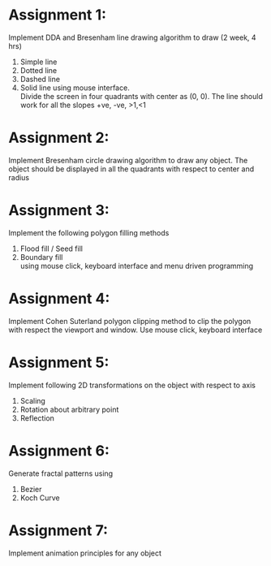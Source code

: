 # Assignment 1:
Implement DDA and Bresenham line drawing algorithm to draw (2 week, 4 hrs)
1. Simple line
2. Dotted line
3. Dashed line
4. Solid line using mouse interface.
   <br>
Divide the screen in four quadrants with center as (0, 0). The line should
work for all the slopes +ve, -ve, >1,<1

# Assignment 2:
Implement Bresenham circle drawing algorithm to draw any object. The object should be displayed in
all the quadrants with respect to center and radius

# Assignment 3:
Implement the following polygon filling methods 
1. Flood fill / Seed fill
2. Boundary fill <br>
using mouse click, keyboard interface and menu driven programming

# Assignment 4:
Implement Cohen Suterland polygon clipping method to clip the polygon with respect the viewport
and window. Use mouse click, keyboard interface

# Assignment 5:
Implement following 2D transformations on the object with respect to axis 
1. Scaling
2. Rotation about arbitrary point
3. Reflection

# Assignment 6:
Generate fractal patterns using 
1. Bezier 
2. Koch Curve

# Assignment 7:
Implement animation principles for any object
